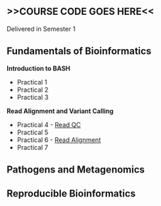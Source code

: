 
## >>COURSE CODE GOES HERE<<

Delivered in Semester 1

## Fundamentals of Bioinformatics

**Introduction to BASH**

- Practical 1 
- Practical 2
- Practical 3

**Read Alignment and Variant Calling**

- Practical 4 - [Read QC](Practicals/fundamentals_of_bioinformatics/prac_4_readqc.md)
- Practical 5
- Practical 6 - [Read Alignment](Practicals/fundamentals_of_bioinformatics/prac_6_alignment.md)
- Practical 7

## Pathogens and Metagenomics



## Reproducible Bioinformatics




